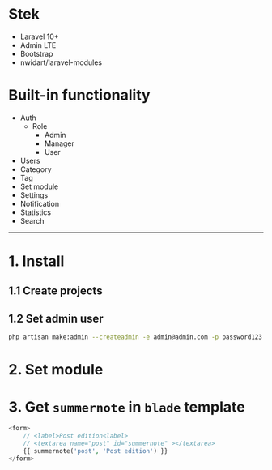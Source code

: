# Stek
- Laravel 10+
- Admin LTE
- Bootstrap
- nwidart/laravel-modules

# Built-in functionality
- Auth
    - Role
        - Admin
        - Manager
        - User
- Users
- Category
- Tag
- Set module
- Settings
- Notification
- Statistics
- Search
---
# 1. Install

## 1.1 Create projects

## 1.2 Set admin user
```bash
php artisan make:admin --createadmin -e admin@admin.com -p password123
```

# 2. Set module

# 3. Get `summernote` in `blade` template
```php
<form>
    // <label>Post edition<label>
    // <textarea name="post" id="summernote" ></textarea>
    {{ summernote('post', 'Post edition') }}
</form>
```

